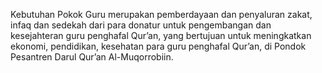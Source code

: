 Kebutuhan Pokok Guru merupakan pemberdayaan dan penyaluran zakat, infaq dan sedekah dari para donatur untuk pengembangan dan kesejahteran guru penghafal Qur’an, yang bertujuan untuk meningkatkan ekonomi, pendidikan, kesehatan para guru penghafal Qur’an, di Pondok Pesantren Darul Qur’an Al-Muqorrobiin.
